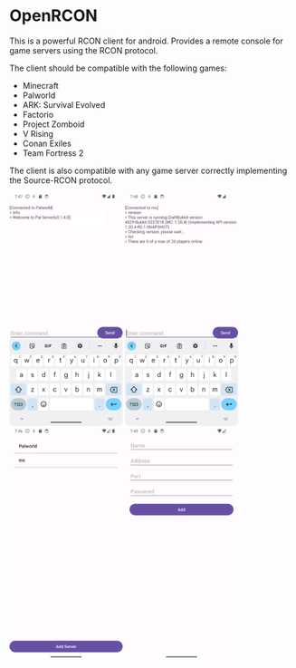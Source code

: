 # OpenRCON

This is a powerful RCON client for android. Provides a remote console for game servers using the RCON protocol.

The client should be compatible with the following games:

- Minecraft
- Palworld
- ARK: Survival Evolved
- Factorio
- Project Zomboid
- V Rising
- Conan Exiles
- Team Fortress 2

The client is also compatible with any game server correctly implementing the Source-RCON protocol.

<img src="screenshots/palworld.png" alt="Palworld Server" width="200"/>
<img src="screenshots/mc.png" alt="Minecraft Server" width="200"/>
<img src="screenshots/serverlist.png" alt="Server List" width="200"/>
<img src="screenshots/addserver.png" alt="Add Server" width="200"/>

